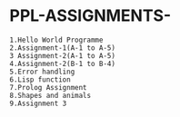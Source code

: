 # PPL-ASSIGNMENTS-

    1.Hello World Programme
    2.Assignment-1(A-1 to A-5)
    3 Assignment-2(A-1 to A-5)
    4.Assignment-2(B-1 to B-4)
    5.Error handling
    6.Lisp function
    7.Prolog Assignment
    8.Shapes and animals
    9.Assignment 3
